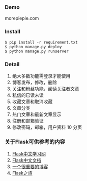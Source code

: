 ### Demo
morepiepie.com

### Install
```
$ pip install -r requirement.txt
$ python manage.py deploy
$ python manage.py runserver
```

### Detail
1. 绝大多数功能需登录才能使用
2. 博客发布，修改，删除
3. 关注和粉丝功能，阅读关注者文章
4. 私信的已读未读
5. 收藏文章和取消收藏
6.  文章分类
7. 热门文章和最新文章显示
8. 注册和邮箱验证
9.  修改密码，邮箱，用户资料
10 分页


### 关于Flask可供参考的内容
1. [Flask中文学习网](http://flask123.sinaapp.com/)
2. [Flask中文文档](http://docs.jinkan.org/docs/flask/)
3. [一个很重要的博客](http://blog.miguelgrinberg.com/post/the-flask-mega-tutorial-part-i-hello-world)
4.  [Flask之旅](https://spacewander.github.io/explore-flask-zh/index.html)
